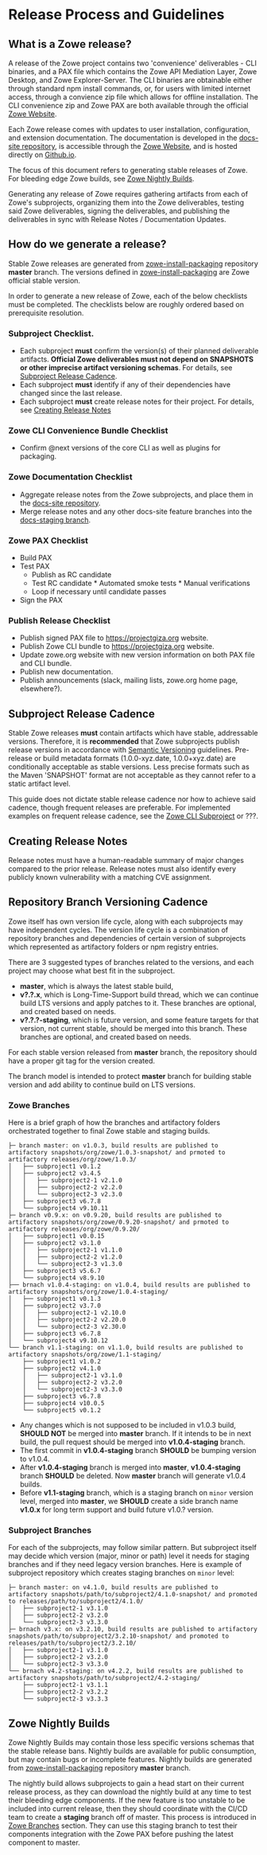 # Release Process and Guidelines


## What is a Zowe release?

A release of the Zowe project contains two 'convenience' deliverables - CLI binaries, and a PAX file which contains the Zowe API Mediation Layer, Zowe Desktop, and Zowe Explorer-Server. The CLI binaries are obtainable either through standard npm install commands, or, for users with limited internet access, through a convience zip file which allows for offline installation. The CLI convenience zip and Zowe PAX are both available through the official [Zowe Website](https://www.zowe.org).

Each Zowe release comes with updates to user installation, configuration, and extension documentation. The documentation is developed in the [docs-site repository](https://github.com/zowe/docs-site), is accessible through the [Zowe Website](https://www.zowe.org), and is hosted directly on [Github.io](https://zowe.github.io/docs-site/).

The focus of this document refers to generating stable releases of Zowe. For bleeding edge Zowe builds, see [Zowe Nightly Builds](#zowe-nightly-builds).

Generating any release of Zowe requires gathering artifacts from each of Zowe's subprojects, organizing them into the Zowe deliverables, testing said Zowe deliverables, signing the deliverables, and publishing the deliverables in sync with Release Notes / Documentation Updates.

## How do we generate a release? 

Stable Zowe releases are generated from [zowe-install-packaging](https://github.com/zowe/zowe-install-packaging) repository **master** branch. The versions defined in [zowe-install-packaging](https://github.com/zowe/zowe-install-packaging) are Zowe official stable version.

In order to generate a new release of Zowe, each of the below checklists must be completed. The checklists below are roughly ordered based on prerequisite resolution. 

### Subproject Checklist.
  
* Each subproject **must** confirm the version(s) of their planned deliverable artifacts. **Official Zowe deliverables must not depend on SNAPSHOTS or other imprecise artifact versioning schemas**. For details, see [Subproject Release Cadence](#subproject-release-cadence).
* Each subproject **must** identify if any of their dependencies have changed since the last release.
* Each subproject **must** create release notes for their project. For details, see [Creating Release Notes](#creating-release-notes)

### Zowe CLI Convenience Bundle Checklist

* Confirm @next versions of the core CLI as well as plugins for packaging.

### Zowe Documentation Checklist

* Aggregate release notes from the Zowe subprojects, and place them in the [docs-site repository](https://github.com/zowe/docs-site).
* Merge release notes and any other docs-site feature branches into the [docs-staging branch](https://github.com/zowe/docs-site/tree/docs-staging).

### Zowe PAX Checklist

* Build PAX
* Test PAX
    * Publish as RC candidate
    * Test RC candidate
          * Automated smoke tests
          * Manual verifications
    * Loop if necessary until candidate passes
* Sign the PAX

### Publish Release Checklist

* Publish signed PAX file to https://projectgiza.org website.
* Publish Zowe CLI bundle to https://projectgiza.org website.
* Update zowe.org website with new version information on both PAX file and CLI bundle.
* Publish new documentation.
* Publish announcements (slack, mailing lists, zowe.org home page, elsewhere?).

## Subproject Release Cadence

Stable Zowe releases **must** contain artifacts which have stable, addressable versions. Therefore, it is **recommended** that Zowe subprojects publish release versions in accordance with [Semantic Versioning](https://semver.org) guidelines. Pre-release or build metadata formats (1.0.0-xyz.date, 1.0.0+xyz.date) are conditionally acceptable as stable versions. Less precise formats such as the Maven 'SNAPSHOT' format are not acceptable as they cannot refer to a static artifact level. 

This guide does not dictate stable release cadence nor how to achieve said cadence, though frequent releases are preferable. For implemented examples on frequent release cadence, see the [Zowe CLI Subproject](https://github.com/Zowe/zowe-cli) or ???.

## Creating Release Notes

Release notes must have a human-readable summary of major changes compared to the prior release. 
Release notes must also identify every publicly known vulnerability with a matching CVE assignment.

## Repository Branch Versioning Cadence

Zowe itself has own version life cycle, along with each subprojects may have independent cycles. The version life cycle is a combination of repository branches and dependencies of certain version of subprojects which represented as artifactory folders or npm registry entries.

There are 3 suggested types of branches related to the versions, and each project may choose what best fit in the subproject.

- **master**, which is always the latest stable build,
- **v?.?.x**, which is Long-Time-Support build thread, which we can continue build LTS versions and apply patches to it. These branches are optional, and created based on needs.
- **v?.?.?-staging**, which is future version, and some feature targets for that version, not current stable, should be merged into this branch. These branches are optional, and created based on needs.

For each stable version released from **master** branch, the repository should have a proper git tag for the version created.

The branch model is intended to protect **master** branch for building stable version and add ability to continue build on LTS versions.

### Zowe Branches

Here is a brief graph of how the branches and artifactory folders orchestrated together to final Zowe stable and staging builds.

```
├─ branch master: on v1.0.3, build results are published to artifactory snapshots/org/zowe/1.0.3-snapshot/ and prmoted to artifactory releases/org/zowe/1.0.3/
│   ├── subproject1 v0.1.2
│   ├── subproject2 v3.4.5
│   │   ├── subproject2-1 v2.1.0
│   │   ├── subproject2-2 v2.2.0
│   │   └── subproject2-3 v2.3.0
│   ├── subproject3 v6.7.8
│   └── subproject4 v9.10.11
├─ branch v0.9.x: on v0.9.20, build results are published to artifactory snapshots/org/zowe/0.9.20-snapshot/ and prmoted to artifactory releases/org/zowe/0.9.20/
│   ├── subproject1 v0.0.15
│   ├── subproject2 v3.1.0
│   │   ├── subproject2-1 v1.1.0
│   │   ├── subproject2-2 v1.2.0
│   │   └── subproject2-3 v1.3.0
│   ├── subproject3 v5.6.7
│   └── subproject4 v8.9.10
├── brnach v1.0.4-staging: on v1.0.4, build results are published to artifactory snapshots/org/zowe/1.0.4-staging/
│   ├── subproject1 v0.1.3
│   ├── subproject2 v3.7.0
│   │   ├── subproject2-1 v2.10.0
│   │   ├── subproject2-2 v2.20.0
│   │   └── subproject2-3 v2.30.0
│   ├── subproject3 v6.7.8
│   └── subproject4 v9.10.12
└── branch v1.1-staging: on v1.1.0, build results are published to artifactory snapshots/org/zowe/1.1-staging/
    ├── subproject1 v1.0.2
    ├── subproject2 v4.1.0
    │   ├── subproject2-1 v3.1.0
    │   ├── subproject2-2 v3.2.0
    │   └── subproject2-3 v3.3.0
    ├── subproject3 v6.7.8
    ├── subproject4 v10.0.5
    └── subproject5 v0.1.2
```

- Any changes which is not supposed to be included in v1.0.3 build, **SHOULD NOT** be merged into **master** branch. If it intends to be in next build, the pull request should be merged into **v1.0.4-staging** branch.
- The first commit in **v1.0.4-staging** branch **SHOULD** be bumping version to v1.0.4.
- After **v1.0.4-staging** branch is merged into **master**, **v1.0.4-staging** branch **SHOULD** be deleted. Now **master** branch will generate v1.0.4 builds.
- Before **v1.1-staging** branch, which is a staging branch on `minor` version level, merged into **master**, we **SHOULD** create a side branch name **v1.0.x** for long term support and build future v1.0.? version.

### Subproject Branches

For each of the subprojects, may follow similar pattern. But subproject itself may decide which version (major, minor or path) level it needs for staging branches and if they need legacy version branches. Here is example of subproject repository which creates staging branches on `minor` level:

```
├─ branch master: on v4.1.0, build results are published to artifactory snapshots/path/to/subproject2/4.1.0-snapshot/ and promoted to releases/path/to/subproject2/4.1.0/
│   ├── subproject2-1 v3.1.0
│   ├── subproject2-2 v3.2.0
│   └── subproject2-3 v3.3.0
├─ brnach v3.x: on v3.2.10, build results are published to artifactory snapshots/path/to/subproject2/3.2.10-snapshot/ and promoted to releases/path/to/subproject2/3.2.10/
│   ├── subproject2-1 v3.1.0
│   ├── subproject2-2 v3.2.0
│   └── subproject2-3 v3.3.0
└── brnach v4.2-staging: on v4.2.2, build results are published to artifactory snapshots/path/to/subproject2/4.2-staging/
    ├── subproject2-1 v3.1.1
    ├── subproject2-2 v3.2.2
    └── subproject2-3 v3.3.3
```

## Zowe Nightly Builds

Zowe Nightly Builds may contain those less specific versions schemas that the stable release bans. Nightly builds are available for public consumption, but may contain bugs or incomplete features. Nightly builds are generated from [zowe-install-packaging](https://github.com/zowe/zowe-install-packaging) repository **master** branch.

The nightly build allows subprojects to gain a head start on their current release process, as they can download the nightly build at any time to test their bleeding edge components. If the new feature is too unstable to be included into current release, then they should coordinate with the CI/CD team to create a **staging** branch off of master. This process is introduced in [Zowe Branches](#zowe-branches) section. They can use this staging branch to test their components integration with the Zowe PAX before pushing the latest component to master.
